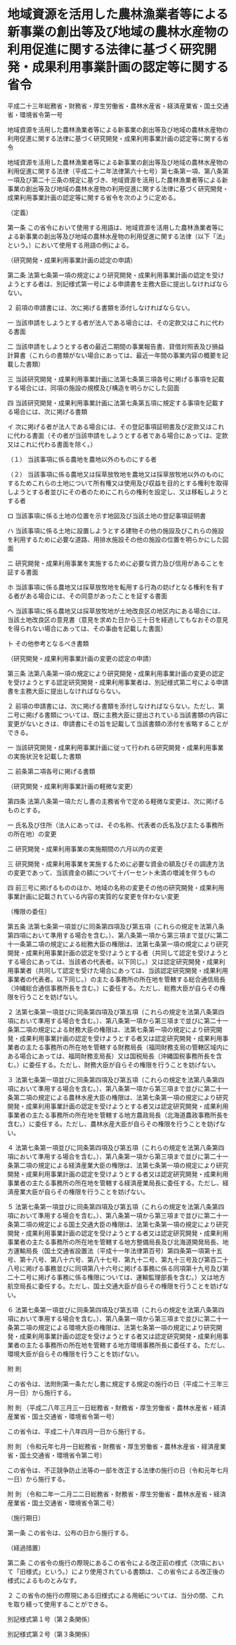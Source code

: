 # 地域資源を活用した農林漁業者等による新事業の創出等及び地域の農林水産物の利用促進に関する法律に基づく研究開発・成果利用事業計画の認定等に関する省令

平成二十三年総務省・財務省・厚生労働省・農林水産省・経済産業省・国土交通省・環境省令第一号

地域資源を活用した農林漁業者等による新事業の創出等及び地域の農林水産物の利用促進に関する法律に基づく研究開発・成果利用事業計画の認定等に関する省令

地域資源を活用した農林漁業者等による新事業の創出等及び地域の農林水産物の利用促進に関する法律（平成二十二年法律第六十七号）第七条第一項、第八条第一項及び第二十三条の規定に基づき、地域資源を活用した農林漁業者等による新事業の創出等及び地域の農林水産物の利用促進に関する法律に基づく研究開発・成果利用事業計画の認定等に関する省令を次のように定める。

（定義）

第一条 この省令において使用する用語は、地域資源を活用した農林漁業者等による新事業の創出等及び地域の農林水産物の利用促進に関する法律（以下「法」という。）において使用する用語の例による。

（研究開発・成果利用事業計画の認定の申請）

第二条 法第七条第一項の規定により研究開発・成果利用事業計画の認定を受けようとする者は、別記様式第一号による申請書を主務大臣に提出しなければならない。

２ 前項の申請書には、次に掲げる書類を添付しなければならない。

一 当該申請をしようとする者が法人である場合には、その定款又はこれに代わる書面

二 当該申請をしようとする者の最近二期間の事業報告書、貸借対照表及び損益計算書（これらの書類がない場合にあっては、最近一年間の事業内容の概要を記載した書類）

三 当該研究開発・成果利用事業計画に法第七条第三項各号に掲げる事項を記載する場合には、同項の施設の規模及び構造を明らかにした図面

四 当該研究開発・成果利用事業計画に法第七条第五項に規定する事項を記載する場合には、次に掲げる書類

イ 次に掲げる者が法人である場合には、その登記事項証明書及び定款又はこれに代わる書面（その者が当該申請をしようとする者である場合にあっては、定款又はこれに代わる書面を除く。）

（１） 当該事項に係る農地を農地以外のものにする者

（２） 当該事項に係る農地又は採草放牧地を農地又は採草放牧地以外のものにするためこれらの土地について所有権又は使用及び収益を目的とする権利を取得しようとする者並びにその者のためにこれらの権利を設定し、又は移転しようとする者

ロ 当該事項に係る土地の位置を示す地図及び当該土地の登記事項証明書

ハ 当該事項に係る土地に設置しようとする建物その他の施設及びこれらの施設を利用するために必要な道路、用排水施設その他の施設の位置を明らかにした図面

ニ 研究開発・成果利用事業を実施するために必要な資力及び信用があることを証する書面

ホ 当該事項に係る農地又は採草放牧地を転用する行為の妨げとなる権利を有する者がある場合には、その同意があったことを証する書面

ヘ 当該事項に係る農地又は採草放牧地が土地改良区の地区内にある場合には、当該土地改良区の意見書（意見を求めた日から三十日を経過してもなおその意見を得られない場合にあっては、その事由を記載した書面）

ト その他参考となるべき書類

（研究開発・成果利用事業計画の変更の認定の申請）

第三条 法第八条第一項の規定により研究開発・成果利用事業計画の変更の認定を受けようとする認定研究開発・成果利用事業者は、別記様式第二号による申請書を主務大臣に提出しなければならない。

２ 前項の申請書には、次に掲げる書類を添付しなければならない。ただし、第二号に掲げる書類については、既に主務大臣に提出されている当該書類の内容に変更がないときは、申請書にその旨を記載して当該書類の添付を省略することができる。

一 当該研究開発・成果利用事業計画に従って行われる研究開発・成果利用事業の実施状況を記載した書類

二 前条第二項各号に掲げる書類

（研究開発・成果利用事業計画の軽微な変更）

第四条 法第八条第一項ただし書の主務省令で定める軽微な変更は、次に掲げるものとする。

一 氏名及び住所（法人にあっては、その名称、代表者の氏名及び主たる事務所の所在地）の変更

二 研究開発・成果利用事業の実施期間の六月以内の変更

三 研究開発・成果利用事業を実施するために必要な資金の額及びその調達方法の変更であって、当該資金の額について十パーセント未満の増減を伴うもの

四 前三号に掲げるもののほか、地域の名称の変更その他の研究開発・成果利用事業計画に記載されている内容の実質的な変更を伴わない変更

（権限の委任）

第五条 法第七条第一項並びに同条第四項及び第五項（これらの規定を法第八条第四項において準用する場合を含む。）、第八条第一項から第三項まで並びに第二十一条第二項の規定による総務大臣の権限は、法第七条第一項の規定により研究開発・成果利用事業計画の認定を受けようとする者（共同して認定を受けようとする場合にあっては、当該者の代表者。以下同じ。）又は認定研究開発・成果利用事業者（共同して認定を受けた場合にあっては、当該認定研究開発・成果利用事業者の代表者。以下同じ。）の主たる事務所の所在地を管轄する総合通信局長（沖縄総合通信事務所長を含む。）に委任する。ただし、総務大臣が自らその権限を行うことを妨げない。

２ 法第七条第一項並びに同条第四項及び第五項（これらの規定を法第八条第四項において準用する場合を含む。）、第八条第一項から第三項まで並びに第二十一条第二項の規定による財務大臣の権限は、法第七条第一項の規定により研究開発・成果利用事業計画の認定を受けようとする者又は認定研究開発・成果利用事業者の主たる事務所の所在地を管轄する財務局長（福岡財務支局の管轄区域内にある場合にあっては、福岡財務支局長）又は国税局長（沖縄国税事務所長を含む。）に委任する。ただし、財務大臣が自らその権限を行うことを妨げない。

３ 法第七条第一項並びに同条第四項及び第五項（これらの規定を法第八条第四項において準用する場合を含む。）、第八条第一項から第三項まで並びに第二十一条第二項の規定による農林水産大臣の権限は、法第七条第一項の規定により研究開発・成果利用事業計画の認定を受けようとする者又は認定研究開発・成果利用事業者の主たる事務所の所在地を管轄する地方農政局長（北海道農政事務所長を含む。）に委任する。ただし、農林水産大臣が自らその権限を行うことを妨げない。

４ 法第七条第一項並びに同条第四項及び第五項（これらの規定を法第八条第四項において準用する場合を含む。）、第八条第一項から第三項まで並びに第二十一条第二項の規定による経済産業大臣の権限は、法第七条第一項の規定により研究開発・成果利用事業計画の認定を受けようとする者又は認定研究開発・成果利用事業者の主たる事務所の所在地を管轄する経済産業局長に委任する。ただし、経済産業大臣が自らその権限を行うことを妨げない。

５ 法第七条第一項並びに同条第四項及び第五項（これらの規定を法第八条第四項において準用する場合を含む。）、第八条第一項から第三項まで並びに第二十一条第二項の規定による国土交通大臣の権限は、法第七条第一項の規定により研究開発・成果利用事業計画の認定を受けようとする者又は認定研究開発・成果利用事業者の主たる事務所の所在地を管轄する地方整備局長及び北海道開発局長、地方運輸局長（国土交通省設置法（平成十一年法律第百号）第四条第一項第十五号、第十八号、第八十六号、第八十七号、第九十二号、第九十三号及び第百二十八号に掲げる事務並びに同項第八十六号に掲げる事務に係る同項第十九号及び第二十二号に掲げる事務に係る権限については、運輸監理部長を含む。）又は地方航空局長に委任する。ただし、国土交通大臣が自らその権限を行うことを妨げない。

６ 法第七条第一項並びに同条第四項及び第五項（これらの規定を法第八条第四項において準用する場合を含む。）、第八条第一項から第三項まで並びに第二十一条第二項の規定による環境大臣の権限は、法第七条第一項の規定により研究開発・成果利用事業計画の認定を受けようとする者又は認定研究開発・成果利用事業者の主たる事務所の所在地を管轄する地方環境事務所長に委任する。ただし、環境大臣が自らその権限を行うことを妨げない。

附 則

この省令は、法附則第一条ただし書に規定する規定の施行の日（平成二十三年三月一日）から施行する。

附 則 （平成二八年三月三一日総務省・財務省・厚生労働省・農林水産省・経済産業省・国土交通省・環境省令第一号）

この省令は、平成二十八年四月一日から施行する。

附 則 （令和元年七月一日総務省・財務省・厚生労働省・農林水産省・経済産業省・国土交通省・環境省令第二号）

この省令は、不正競争防止法等の一部を改正する法律の施行の日（令和元年七月一日）から施行する。

附 則 （令和二年一二月二二日総務省・財務省・厚生労働省・農林水産省・経済産業省・国土交通省・環境省令第二号）

（施行期日）

第一条 この省令は、公布の日から施行する。

（経過措置）

第二条 この省令の施行の際現にあるこの省令による改正前の様式（次項において「旧様式」という。）により使用されている書類は、この省令による改正後の様式によるものとみなす。

２ この省令の施行の際現にある旧様式による用紙については、当分の間、これを取り繕って使用することができる。

別記様式第１号（第２条関係）

[](/./pict/H23F11007083001_2103091603_001.pdf)

別記様式第２号（第３条関係）

[](/./pict/H23F11007083001_2103091603_002.pdf)

